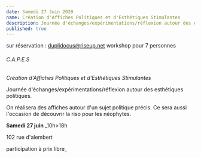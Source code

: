 ```yaml
---
date: Samedi 27 Juin 2020
name: Création d'Affiches Politiques et d'Esthétiques Stimulantes
description: Journée d'échanges/expérimentations/réflexion autour des esthétiques politiques.
published: true
---
```


sur réservation : duplidocus@riseup.net
workshop pour 7 personnes
 
###### C.A.P.E.S
*Création d'Affiches Politiques et d'Esthétiques Stimulantes*

Journée d'échanges/expérimentations/réflexion autour des esthétiques politiques.

On réalisera des affiches autour d'un sujet politique précis.
Ce sera aussi l'occasion de découvrir la riso pour les néophytes.

**Samedi 27 juin**
_10h>18h

102 rue d'alembert

participation à prix libre_
